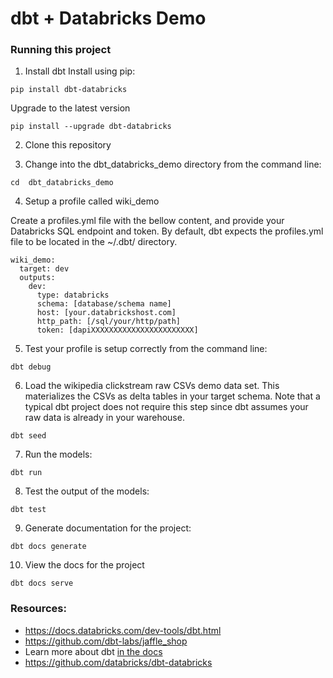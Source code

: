 # dbt + Databricks Demo

### Running this project

1. Install dbt 
Install using pip:
```nofmt
pip install dbt-databricks
```

Upgrade to the latest version
```nofmt
pip install --upgrade dbt-databricks
```

2. Clone this repository

3. Change into the dbt_databricks_demo directory from the command line:
```nofmt
cd  dbt_databricks_demo
```
4. Setup a profile called wiki_demo

Create a profiles.yml file with the bellow content, and provide your Databricks SQL endpoint and token. By default, dbt expects the profiles.yml file to be located in the ~/.dbt/ directory.

```nofmt
wiki_demo:
  target: dev
  outputs:
    dev:
      type: databricks
      schema: [database/schema name]
      host: [your.databrickshost.com]
      http_path: [/sql/your/http/path]
      token: [dapiXXXXXXXXXXXXXXXXXXXXXXX]
```

5. Test your profile is setup correctly from the command line:
```nofmt
dbt debug
```
6. Load the wikipedia clickstream raw CSVs demo data set. This materializes the CSVs as delta tables in your target schema. Note that a typical dbt project does not require this step since dbt assumes your raw data is already in your warehouse.
```nofmt
dbt seed
```

7. Run the models:

```nofmt
dbt run
```

8. Test the output of the models:

```nofmt
dbt test
```

9. Generate documentation for the project:

```nofmt
dbt docs generate
```

10. View the docs for the project

```nofmt
dbt docs serve
```

### Resources:
- https://docs.databricks.com/dev-tools/dbt.html
- https://github.com/dbt-labs/jaffle_shop
- Learn more about dbt [in the docs](https://docs.getdbt.com/docs/introduction)
- https://github.com/databricks/dbt-databricks
